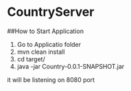 # CountryServer

##How to Start Application

1. Go to Applicatio folder
2. mvn clean install
3. cd target/
4. java -jar Country-0.0.1-SNAPSHOT.jar 

it will be listening on 8080 port 

